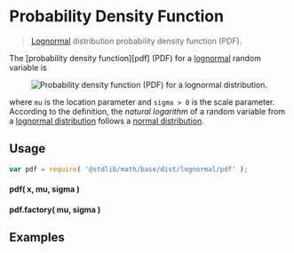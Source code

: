 Probability Density Function
===
> [Lognormal][lognormal] distribution probability density function (PDF).

<!-- <intro> -->

The [probability density function][pdf] (PDF) for a [lognormal][lognormal] random variable is

<!-- <equation class="equation" label="eq:" align="center" raw="" alt=""> -->
<div class="equation" align="center" data-raw-text="f(x;\mu,\sigma) = \frac{1}{x\sqrt{2\pi\sigma^2}} e^{-\frac{\left(\ln x-\mu\right)^2}{2\sigma^2}}" data-equation="eq:pdf_function">
	<img src="https://cdn.rawgit.com/distributions-io/lognormal-pdf/c1d82cb66e4000ee374d7d4aa9f9c41e36d58d48/docs/img/eqn.svg" alt="Probability density function (PDF) for a lognormal distribution.">
	<br>
</div>

where `mu` is the location parameter and `sigma > 0` is the scale parameter. According to the definition, the *natural logarithm* of a random variable from a
[lognormal distribution][lognormal] follows a [normal distribution](https://en.wikipedia.org/wiki/Normal_distribution).

<!-- </intro> -->

<!-- <usage> -->

## Usage
``` javascript
var pdf = require( '@stdlib/math/base/dist/lognormal/pdf' );
```

#### pdf( x, mu, sigma )
#### pdf.factory( mu, sigma )
<!-- </usage> -->

<!-- <examples> -->
## Examples

``` javascript
```
<!-- </examples> -->


<!-- <links> -->

[lognormal]: https://en.wikipedia.org/wiki/Lognormal_distribution

<!-- </links> -->